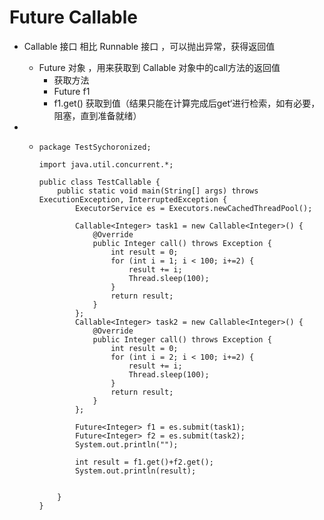 # Future   Callable

- Callable 接口 相比 Runnable 接口 ，可以抛出异常，获得返回值

  - Future 对象 ，用来获取到 Callable 对象中的call方法的返回值 
    - 获取方法
    - Future<V> f1
    - f1.get()  获取到值（结果只能在计算完成后get‘进行检索，如有必要，阻塞，直到准备就绪）

- - ```
    package TestSychoronized;
    
    import java.util.concurrent.*;
    
    public class TestCallable {
        public static void main(String[] args) throws ExecutionException, InterruptedException {
            ExecutorService es = Executors.newCachedThreadPool();
    
            Callable<Integer> task1 = new Callable<Integer>() {
                @Override
                public Integer call() throws Exception {
                    int result = 0;
                    for (int i = 1; i < 100; i+=2) {
                        result += i;
                        Thread.sleep(100);
                    }
                    return result;
                }
            };
            Callable<Integer> task2 = new Callable<Integer>() {
                @Override
                public Integer call() throws Exception {
                    int result = 0;
                    for (int i = 2; i < 100; i+=2) {
                        result += i;
                        Thread.sleep(100);
                    }
                    return result;
                }
            };
    
            Future<Integer> f1 = es.submit(task1);
            Future<Integer> f2 = es.submit(task2);
            System.out.println("");
    
            int result = f1.get()+f2.get();
            System.out.println(result);
    
    
        }
    }
    
    ```

    

